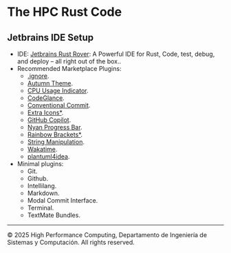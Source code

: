 # The HPC Rust Code

## Jetbrains IDE Setup

- IDE: [Jetbrains Rust Rover](https://www.jetbrains.com/rust/): A Powerful IDE for Rust, Code, test, debug, and deploy – all right out of the box..
- Recommended Marketplace Plugins:
    - [.ignore](https://plugins.jetbrains.com/plugin/7495--ignore).
    - [Autumn Theme](https://plugins.jetbrains.com/plugin/22700-autumn-theme).
    - [CPU Usage Indicator](https://plugins.jetbrains.com/plugin/8580-cpu-usage-indicator).
    - [CodeGlance](https://plugins.jetbrains.com/plugin/7275-codeglance).
    - [Conventional Commit](https://plugins.jetbrains.com/plugin/13389-conventional-commit).
    - [Extra Icons*](https://plugins.jetbrains.com/plugin/11058-extra-icons).
    - [GitHub Copilot](https://plugins.jetbrains.com/plugin/17718-github-copilot).
    - [Nyan Progress Bar](https://plugins.jetbrains.com/plugin/8575-nyan-progress-bar).
    - [Rainbow Brackets*](https://plugins.jetbrains.com/plugin/10080-rainbow-brackets).
    - [String Manipulation](https://plugins.jetbrains.com/plugin/2162-string-manipulation).
    - [Wakatime](https://plugins.jetbrains.com/plugin/7425-wakatime).
    - [plantuml4idea](https://plugins.jetbrains.com/plugin/7017-plantuml-integration).
- Minimal plugins:
    - Git.
    - Github.
    - Intellilang.
    - Markdown.
    - Modal Commit Interface.
    - Terminal.
    - TextMate Bundles.

---
&copy; 2025 High Performance Computing, Departamento de Ingeniería de Sistemas y Computación. All rights reserved.
